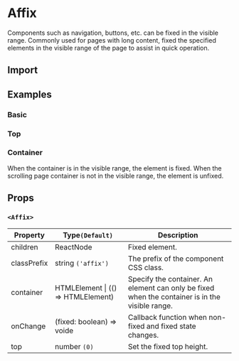 # Affix

Components such as navigation, buttons, etc. can be fixed in the visible range. Commonly used for pages with long content, fixed the specified elements in the visible range of the page to assist in quick operation.

## Import

<!--{include:<import-guide>}-->

## Examples

### Basic

<!--{include:`basic.md`}-->

### Top

<!--{include:`top.md`}-->

### Container

When the container is in the visible range, the element is fixed. When the scrolling page container is not in the visible range, the element is unfixed.

<!--{include:`container.md`}-->

## Props

### `<Affix>`

| Property    | Type`(Default)`                        | Description                                                                                     |
| ----------- | -------------------------------------- | ----------------------------------------------------------------------------------------------- |
| children    | ReactNode                              | Fixed element.                                                                                  |
| classPrefix | string `('affix')`                     | The prefix of the component CSS class.                                                          |
| container   | HTMLElement &#124; (() => HTMLElement) | Specify the container. An element can only be fixed when the container is in the visible range. |
| onChange    | (fixed: boolean) => voide              | Callback function when non-fixed and fixed state changes.                                       |
| top         | number `(0)`                           | Set the fixed top height.                                                                       |
